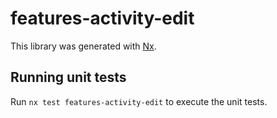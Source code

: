 # features-activity-edit

This library was generated with [Nx](https://nx.dev).

## Running unit tests

Run `nx test features-activity-edit` to execute the unit tests.
